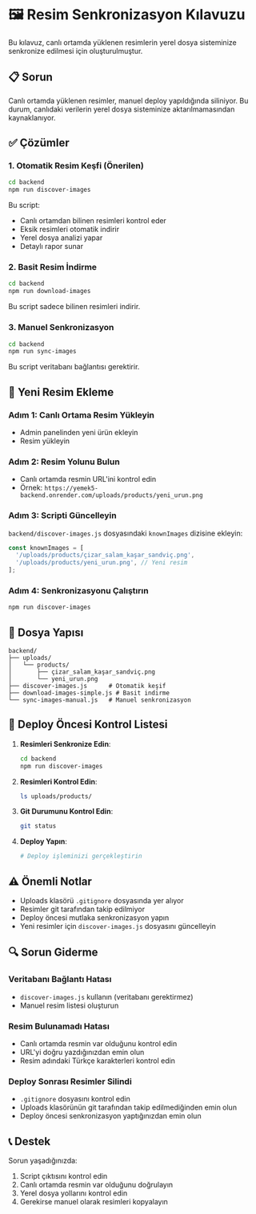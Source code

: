 # 🖼️ Resim Senkronizasyon Kılavuzu

Bu kılavuz, canlı ortamda yüklenen resimlerin yerel dosya sisteminize senkronize edilmesi için oluşturulmuştur.

## 📋 Sorun

Canlı ortamda yüklenen resimler, manuel deploy yapıldığında siliniyor. Bu durum, canlıdaki verilerin yerel dosya sisteminize aktarılmamasından kaynaklanıyor.

## ✅ Çözümler

### 1. Otomatik Resim Keşfi (Önerilen)

```bash
cd backend
npm run discover-images
```

Bu script:
- Canlı ortamdan bilinen resimleri kontrol eder
- Eksik resimleri otomatik indirir
- Yerel dosya analizi yapar
- Detaylı rapor sunar

### 2. Basit Resim İndirme

```bash
cd backend
npm run download-images
```

Bu script sadece bilinen resimleri indirir.

### 3. Manuel Senkronizasyon

```bash
cd backend
npm run sync-images
```

Bu script veritabanı bağlantısı gerektirir.

## 🔧 Yeni Resim Ekleme

### Adım 1: Canlı Ortama Resim Yükleyin
- Admin panelinden yeni ürün ekleyin
- Resim yükleyin

### Adım 2: Resim Yolunu Bulun
- Canlı ortamda resmin URL'ini kontrol edin
- Örnek: `https://yemek5-backend.onrender.com/uploads/products/yeni_urun.png`

### Adım 3: Scripti Güncelleyin
`backend/discover-images.js` dosyasındaki `knownImages` dizisine ekleyin:

```javascript
const knownImages = [
  '/uploads/products/çizar_salam_kaşar_sandviç.png',
  '/uploads/products/yeni_urun.png', // Yeni resim
];
```

### Adım 4: Senkronizasyonu Çalıştırın
```bash
npm run discover-images
```

## 📁 Dosya Yapısı

```
backend/
├── uploads/
│   └── products/
│       ├── çizar_salam_kaşar_sandviç.png
│       └── yeni_urun.png
├── discover-images.js      # Otomatik keşif
├── download-images-simple.js # Basit indirme
└── sync-images-manual.js   # Manuel senkronizasyon
```

## 🚀 Deploy Öncesi Kontrol Listesi

1. **Resimleri Senkronize Edin**:
   ```bash
   cd backend
   npm run discover-images
   ```

2. **Resimleri Kontrol Edin**:
   ```bash
   ls uploads/products/
   ```

3. **Git Durumunu Kontrol Edin**:
   ```bash
   git status
   ```

4. **Deploy Yapın**:
   ```bash
   # Deploy işleminizi gerçekleştirin
   ```

## ⚠️ Önemli Notlar

- Uploads klasörü `.gitignore` dosyasında yer alıyor
- Resimler git tarafından takip edilmiyor
- Deploy öncesi mutlaka senkronizasyon yapın
- Yeni resimler için `discover-images.js` dosyasını güncelleyin

## 🔍 Sorun Giderme

### Veritabanı Bağlantı Hatası
- `discover-images.js` kullanın (veritabanı gerektirmez)
- Manuel resim listesi oluşturun

### Resim Bulunamadı Hatası
- Canlı ortamda resmin var olduğunu kontrol edin
- URL'yi doğru yazdığınızdan emin olun
- Resim adındaki Türkçe karakterleri kontrol edin

### Deploy Sonrası Resimler Silindi
- `.gitignore` dosyasını kontrol edin
- Uploads klasörünün git tarafından takip edilmediğinden emin olun
- Deploy öncesi senkronizasyon yaptığınızdan emin olun

## 📞 Destek

Sorun yaşadığınızda:
1. Script çıktısını kontrol edin
2. Canlı ortamda resmin var olduğunu doğrulayın
3. Yerel dosya yollarını kontrol edin
4. Gerekirse manuel olarak resimleri kopyalayın 